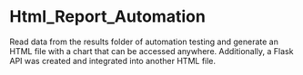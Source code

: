 # Html_Report_Automation
Read data from the results folder of automation testing and generate an HTML file with a chart that can be accessed anywhere. Additionally, a Flask API was created and integrated into another HTML file.
